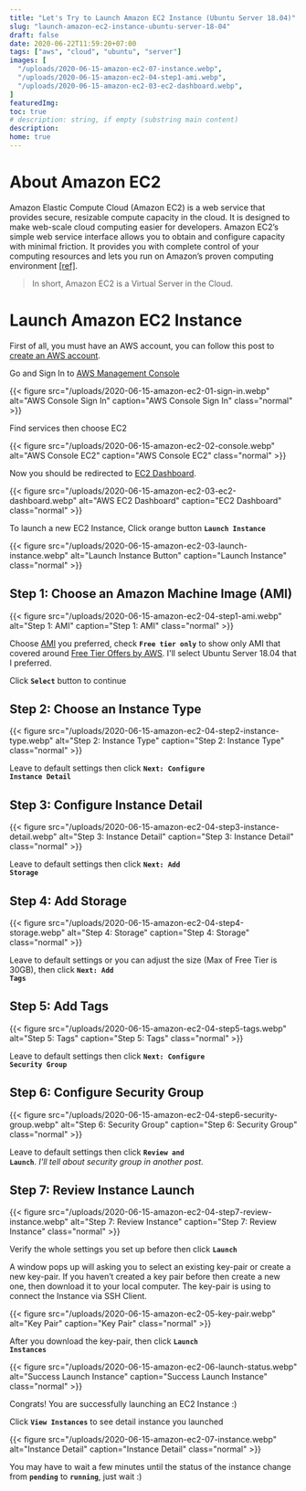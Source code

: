 ```yaml
---
title: "Let's Try to Launch Amazon EC2 Instance (Ubuntu Server 18.04)"
slug: "launch-amazon-ec2-instance-ubuntu-server-18-04"
draft: false
date: 2020-06-22T11:59:20+07:00
tags: ["aws", "cloud", "ubuntu", "server"]
images: [
  "/uploads/2020-06-15-amazon-ec2-07-instance.webp",
  "/uploads/2020-06-15-amazon-ec2-04-step1-ami.webp",
  "/uploads/2020-06-15-amazon-ec2-03-ec2-dashboard.webp",    
]
featuredImg:
toc: true
# description: string, if empty (substring main content)
description:
home: true
---
```

# About Amazon EC2

Amazon Elastic Compute Cloud (Amazon EC2) is a web service that provides secure, resizable compute capacity in the cloud. It is designed to make web-scale cloud computing easier for developers. Amazon EC2’s simple web service interface allows you to obtain and configure capacity with minimal friction. It provides you with complete control of your computing resources and lets you run on Amazon’s proven computing environment [[ref]](https://aws.amazon.com/ec2/ "Amazon EC2").

  > In short, Amazon EC2 is a Virtual Server in the Cloud.

# Launch Amazon EC2 Instance

First of all, you must have an AWS account, you can follow this post to [create an AWS account](/2020/06/how-create-aws-account-free-tier-offers/ "Create an AWS account"). 

Go and Sign In to [AWS Management Console](https://console.aws.amazon.com/ "AWS Management Console")

{{< figure
src="/uploads/2020-06-15-amazon-ec2-01-sign-in.webp"
alt="AWS Console Sign In"
caption="AWS Console Sign In"
class="normal" >}}

Find services then choose EC2

{{< figure
src="/uploads/2020-06-15-amazon-ec2-02-console.webp"
alt="AWS Console EC2"
caption="AWS Console EC2"
class="normal" >}}

Now you should be redirected to [EC2 Dashboard](https://console.aws.amazon.com/ec2/v2 "AWS EC2 Dashboard").

{{< figure
src="/uploads/2020-06-15-amazon-ec2-03-ec2-dashboard.webp"
alt="AWS EC2 Dashboard"
caption="EC2 Dashboard"
class="normal" >}}

To launch a new EC2 Instance, Click orange button <code>**Launch Instance**</code>

{{< figure
src="/uploads/2020-06-15-amazon-ec2-03-launch-instance.webp"
alt="Launch Instance Button"
caption="Launch Instance"
class="normal" >}}

## Step 1: Choose an Amazon Machine Image (AMI)

{{< figure 
src="/uploads/2020-06-15-amazon-ec2-04-step1-ami.webp"
alt="Step 1: AMI"
caption="Step 1: AMI"
class="normal" >}}

Choose [AMI](https://en.wikipedia.org/wiki/Amazon_Machine_Image "Amazon Machine Image") you preferred, check <code>**Free tier only**</code> to show only AMI that covered around [Free Tier Offers by AWS](https://aws.amazon.com/free/ "Free Tier Offers by AWS"). I'll select Ubuntu Server 18.04 that I preferred. 

Click <code>**Select**</code> button to continue

## Step 2: Choose an Instance Type

{{< figure 
src="/uploads/2020-06-15-amazon-ec2-04-step2-instance-type.webp"
alt="Step 2: Instance Type"
caption="Step 2: Instance Type"
class="normal" >}}

Leave to default settings then click <code>**Next: Configure Instance Detail**</code>

## Step 3: Configure Instance Detail

{{< figure 
src="/uploads/2020-06-15-amazon-ec2-04-step3-instance-detail.webp"
alt="Step 3: Instance Detail"
caption="Step 3: Instance Detail"
class="normal" >}}

Leave to default settings then click <code>**Next: Add Storage**</code>

## Step 4: Add Storage

{{< figure 
src="/uploads/2020-06-15-amazon-ec2-04-step4-storage.webp"
alt="Step 4: Storage"
caption="Step 4: Storage"
class="normal" >}}

Leave to default settings or you can adjust the size (Max of Free Tier is 30GB), then click <code>**Next: Add Tags**</code>

## Step 5: Add Tags

{{< figure 
src="/uploads/2020-06-15-amazon-ec2-04-step5-tags.webp"
alt="Step 5: Tags"
caption="Step 5: Tags"
class="normal" >}}

Leave to default settings then click <code>**Next: Configure Security Group**</code>

## Step 6: Configure Security Group

{{< figure 
src="/uploads/2020-06-15-amazon-ec2-04-step6-security-group.webp"
alt="Step 6: Security Group"
caption="Step 6: Security Group"
class="normal" >}}

Leave to default settings then click <code>**Review and Launch**</code>. *I'll tell about security group in another post*.

## Step 7: Review Instance Launch

{{< figure 
src="/uploads/2020-06-15-amazon-ec2-04-step7-review-instance.webp"
alt="Step 7: Review Instance"
caption="Step 7: Review Instance"
class="normal" >}}

Verify the whole settings you set up before then click <code>**Launch**</code>

A window pops up will asking you to select an existing key-pair or create a new key-pair. If you haven’t created a key pair before then create a new one, then download it to your local computer. The key-pair is using to connect the Instance via SSH Client.

{{< figure 
src="/uploads/2020-06-15-amazon-ec2-05-key-pair.webp"
alt="Key Pair"
caption="Key Pair"
class="normal" >}}

After you download the key-pair, then click <code>**Launch Instances**</code>

{{< figure 
src="/uploads/2020-06-15-amazon-ec2-06-launch-status.webp"
alt="Success Launch Instance"
caption="Success Launch Instance"
class="normal" >}}

Congrats! You are successfully launching an EC2 Instance :)

Click <code>**View Instances**</code> to see detail instance you launched

{{< figure 
src="/uploads/2020-06-15-amazon-ec2-07-instance.webp"
alt="Instance Detail"
caption="Instance Detail"
class="normal" >}}

You may have to wait a few minutes until the status of the instance change from <code>**pending**</code> to <code>**running**</code>, just wait :)

